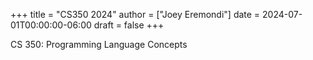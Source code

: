 +++
title = "CS350 2024"
author = ["Joey Eremondi"]
date = 2024-07-01T00:00:00-06:00
draft = false
+++

CS 350: Programming Language Concepts
